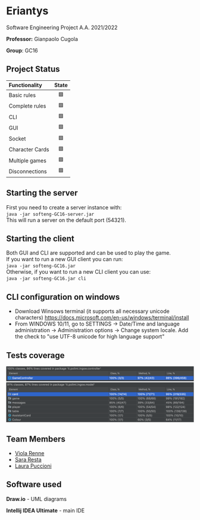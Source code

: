 # Eriantys

Software Engineering Project A.A. 2021/2022

**Professor:** Gianpaolo Cugola  

**Group**: GC16

## Project Status

| Functionality | State |
|:-----------------------|:------------------------------------:|
| Basic rules | 🟩 |
| Complete rules | 🟩 |
| CLI | 🟩 |
| GUI | 🟩 |
| Socket | 🟩 |
| Character Cards | 🟩 |
| Multiple games | 🟩|
| Disconnections | 🟩|

## Starting the server

First you need to create a server instance with:  
`java -jar softeng-GC16-server.jar`  
This will run a server on the default port (54321).

## Starting the client
Both GUI and CLI are supported and can be used to play the game.  
If you want to run a new GUI client you can run:  
`java -jar softeng-GC16.jar`  
Otherwise, if you want to run a new CLI client you can use:  
`java -jar softeng-GC16.jar cli`

## CLI configuration on windows
* Download Winsows terminal (it supports all necessary unicode characters) https://docs.microsoft.com/en-us/windows/terminal/install
* From WINDOWS 10/11, go to SETTINGS -> Date/Time and language administration -> Administration options -> Change system locale. Add the check to "use UTF-8 unicode for high language support"


## Tests coverage
<img src="https://github.com/viols-code/ing-sw-2022-renne-resta-puccioni/blob/master/deliverables/Coverage/Controller.png"/>
<img src="https://github.com/viols-code/ing-sw-2022-renne-resta-puccioni/blob/master/deliverables/Coverage/Model.png"/>

## Team Members
* [Viola Renne](https://github.com/viols-code)
* [Sara Resta](https://github.com/sararesta)
* [Laura Puccioni](https://github.com/LaP19)

## Software used
**Draw.io** - UML diagrams

**Intellij IDEA Ultimate** - main IDE
